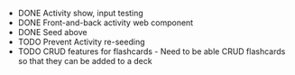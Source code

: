 - DONE Activity show, input testing
- DONE Front-and-back activity web component
- DONE Seed above
- TODO Prevent Activity re-seeding
- TODO CRUD features for flashcards - Need to be able CRUD flashcards so that they can be added to a deck